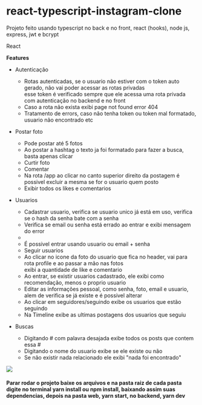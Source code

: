 # react-typescript-instagram-clone


Projeto feito usando typescript no back e no front, react (hooks), node js, express, jwt e bcrypt

React

<b>Features</b>

<ul>
    <li>Autenticação</li>
    <ul>
        <li>Rotas autenticadas, se o usuario não estiver com o token auto gerado, não vai poder acessar as rotas privadas<br> esse token é verificado
        sempre que ele acessa uma rota privada com autenticação no backend e no front</li>
        <li>Caso a rota não exista exibi page not found error 404</li>
        <li>Tratamento de errors, caso não tenha token ou token mal formatado, usuario não encontrado etc</li>
    </ul>
</ul>


<ul>
    <li>Postar foto</li>
    <ul>
        <li>Pode postar até 5 fotos</li>
        <li>Ao postar a hashtag o texto ja foi formatado para fazer a busca, basta apenas clicar</li>
        <li>Curtir foto</li>
        <li>Comentar</li>
        <li>Na rota /app ao clicar no canto superior direito da postagem é possivel excluir a mesma se for o usuario quem posto</li>
        <li>Exibir todos os likes e comentarios</li>
    </ul>
</ul>

<ul>
    <li>Usuarios</li>
    <ul>
        <li>Cadastrar usuario, verifica se usuario unico já está em uso, verifica se o hash da senha bate com a senha</li>
        <li>Verifica se email ou senha está errado ao entrar e exibi mensagem do error<li>
        <li>É possivel entrar usando usuario ou email + senha</li>
        <li>Seguir usuarios</li>
        <li>Ao clicar no icone da foto do usuario que fica no header, vai para rota profile e ao passar a mão nas fotos<br>
        exibi a quantidade de like e comentario</li>
        <li>Ao entrar, se existir usuarios cadastrado, ele exibi como recomendação, menos o proprio usuario</li>
        <li>Editar as informações pessoal, como senha, foto, email e usuario, alem de verifica se já existe e é possivel alterar</li>
        <li>Ao clicar em seguidores/seguindo exibe os usuarios que estão seguindo</li>
        <li>Na Timeline exibe as ultimas postagens dos usuarios que seguiu</li>
    </ul>
</ul>

<ul>
    <li>Buscas</li>
    <ul>
        <li>Digitando # com palavra desajada exibe todos os posts que contem essa #</li>
        <li>Digitando o nome do usuario exibe se ele existe ou não</li>
        <li>Se não existir nada relacionado ele exibi "nada foi encontrado"</li>
    </ul>
</ul>


<img src="test.gif"/>

<h4>Parar rodar o projeto baixe os arquivos e na pasta raiz de cada pasta digite no terminal yarn install ou npm install, baixando assim suas dependencias, depois na pasta web, yarn start, no backend, yarn dev</h4>
    
